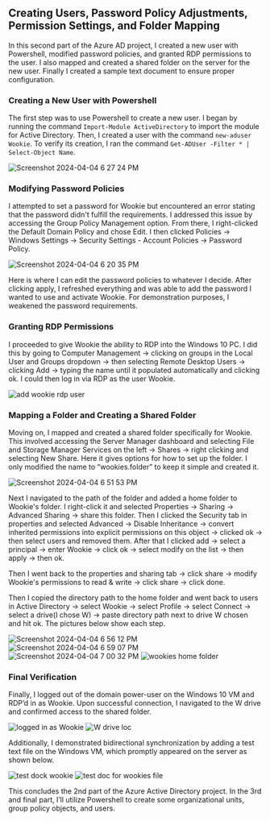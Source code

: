 ## Creating Users, Password Policy Adjustments, Permission Settings, and Folder Mapping

In this second part of the Azure AD project, I created a new user with Powershell, modified password policies, and granted RDP permissions to the user. I also mapped and created a shared folder on the server for the new user.
Finally I created a sample text document to ensure proper configuration.

### Creating a New User with Powershell

The first step was to use Powershell to create a new user. I began by running the command `Import-Module ActiveDirectory` to import the module for Active Directory. Then, I created a user with the command `new-aduser Wookie`. To verify its creation, I ran the command `Get-ADUser -Filter * | Select-Object Name`.

![Screenshot 2024-04-04 6 27 24 PM](https://github.com/Josh-Medina/Active-Directory-Homelab-Projects/assets/162754106/d5ac9746-da74-4d0b-874c-cd267ee460b5)

### Modifying Password Policies

I attempted to set a password for Wookie but encountered an error stating that the password didn't fulfill the requirements. I addressed this issue by accessing the Group Policy Management option. From there, I right-clicked the Default Domain Policy and chose Edit. I then clicked Policies -> Windows Settings -> Security Settings - Account Policies -> Password Policy.

![Screenshot 2024-04-04 6 20 35 PM](https://github.com/Josh-Medina/Active-Directory-Homelab-Projects/assets/162754106/18e56b55-f6c8-4234-9bab-f781624ee427)

Here is where I can edit the password policies to whatever I decide. After clicking apply, I refreshed everything and was able to add the password I wanted to use and activate Wookie. For demonstration purposes, I weakened the password requirements.
### Granting RDP Permissions

I proceeded to give Wookie the ability to RDP into the Windows 10 PC. I did this by going to Computer Management -> clicking on groups in the Local User and Groups dropdown -> then selecting Remote Desktop Users -> clicking Add -> typing the name until it populated automatically and clicking ok. I could then log in via RDP as the user Wookie.

![add wookie rdp user](https://github.com/Josh-Medina/Active-Directory-Homelab-Projects/assets/162754106/13e4794d-f26f-4868-9e56-7338baf61ca9)

### Mapping a Folder and Creating a Shared Folder

Moving on, I mapped and created a shared folder specifically for Wookie. This involved accessing the Server Manager dashboard and selecting File and Storage Manager Services on the left -> Shares -> right clicking and selecting New Share. Here it gives options for how to set up the folder. I only modified the name to “wookies.folder” to keep it simple and created it. 

![Screenshot 2024-04-04 6 51 53 PM](https://github.com/Josh-Medina/Active-Directory-Homelab-Projects/assets/162754106/4dad8b8f-708f-4b09-bd62-e6591c514197)

Next I navigated to the path of the folder and added a home folder to Wookie's folder.
 I right-click it and selected Properties -> Sharing -> Advanced Sharing -> share this folder. Then I clicked the Security tab in properties and selected Advanced -> Disable Inheritance -> convert inherited permissions into explicit permissions on this object -> clicked ok -> then select users and removed them. After that I clicked add -> select a principal -> enter Wookie -> click ok -> select modify on the list  -> then apply -> then ok.
 
 Then I went back to the properties and sharing tab -> click share -> modify Wookie's permissions to read & write -> click share -> click done. 
 
 Then I copied the directory path to the home folder and went back to users in Active Directory -> select Wookie -> select Profile -> select Connect -> select a drive(I chose W) -> paste directory path next to drive W chosen and hit ok. The pictures below show each step.

![Screenshot 2024-04-04 6 56 12 PM](https://github.com/Josh-Medina/Active-Directory-Homelab-Projects/assets/162754106/3b2ce1b5-fb1f-4f40-877b-38f5dda9b042)
![Screenshot 2024-04-04 6 59 07 PM](https://github.com/Josh-Medina/Active-Directory-Homelab-Projects/assets/162754106/322618cf-ebe2-40ff-ad7d-fb3941177ccd)
![Screenshot 2024-04-04 7 00 32 PM](https://github.com/Josh-Medina/Active-Directory-Homelab-Projects/assets/162754106/2fc25dc6-aef8-49f5-b75c-3749d75a3a25)
![wookies home folder](https://github.com/Josh-Medina/Active-Directory-Homelab-Projects/assets/162754106/f51f1607-917b-47bd-af8d-87a92feba411)

### Final Verification

Finally, I logged out of the domain power-user on the Windows 10 VM and RDP’d in as Wookie. Upon successful connection, I navigated to the W drive and confirmed access to the shared folder.

![logged in as Wookie](https://github.com/Josh-Medina/Active-Directory-Homelab-Projects/assets/162754106/938db188-6527-4f0c-bc41-b932aa50f554)
![W drive loc](https://github.com/Josh-Medina/Active-Directory-Homelab-Projects/assets/162754106/296bc94b-1102-443a-a958-5bd02e81900b)

Additionally, I demonstrated bidirectional synchronization by adding a test text file on the Windows VM, which promptly appeared on the server as shown below. 

![test dock wookie](https://github.com/Josh-Medina/Active-Directory-Homelab-Projects/assets/162754106/0c1dd32c-d1d3-4203-9088-6524a9076c40)
![test doc for wookies file](https://github.com/Josh-Medina/Active-Directory-Homelab-Projects/assets/162754106/b4c07871-f57b-40b0-9f47-920ed1f41a26)

This concludes the 2nd part of the Azure Active Directory project. In the 3rd and final part, I’ll utilize Powershell to create some organizational units, group policy objects, and users.
